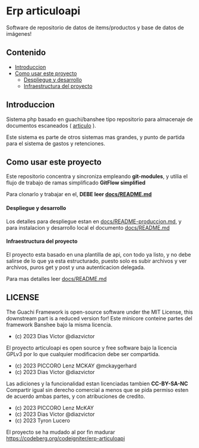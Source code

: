 # Erp articuloapi

Software de repositorio de datos de items/productos y base de datos de imágenes!

## Contenido

* [Introduccion](#introduccion)
* [Como usar este proyecto](#como-usar-este-proyecto)
    * [Despliegue y desarrollo](#despliegue-y-desarrollo)
    * [Infraestructura del proyecto](#infraestructura-del-proyecto)

## Introduccion

Sistema php basado en guachi/banshee tipo repositorio para almacenaje de documentos 
escaneados ( [articulo](docs/README-artifacts.md#artefactos) ).

Este sistema es parte de otros sistemas mas grandes, y punto de 
partida para el sistema de gastos y retenciones.

## Como usar este proyecto

Este repositorio concentra y sincroniza empleando **git-modules**,
y utilia el flujo de trabajo de ramas simplificado **GitFlow simplified**

Para clonarlo y trabajar en el, **DEBE leer [docs/README.md](docs/README.md)**

#### Despliegue y desarrollo

Los detalles para despliegue estan en [docs/README-produccion.md](docs/README-produccion.md), 
y para instalacion y desarrollo local el documento [docs/README.md](docs/README.md)

#### Infraestructura del proyecto

El proyecto esta basado en una plantilla de api, con todo ya listo, 
y no debe salirse de lo que ya esta estructurado, puesto solo 
es subir archivos y ver archivos, puros get y post y una autenticacion delegada.

Para mas detalles leer [docs/README.md](docs/README.md)

## LICENSE

The Guachi Framework is open-source software under the MIT License, this downstream part is a reduced version for!
Este minicore conteine partes del framework Banshee bajo la misma licencia.

* (c) 2023 Dias Victor @diazvictor

El proyecto articuloapi es open source y free software bajo la licencia GPLv3 por lo que cualquier modificacion debe ser compartida.

* (c) 2023 PICCORO Lenz MCKAY @mckaygerhard
* (c) 2023 Dias Victor @diazvictor

Las adiciones y la funcionalidad estan licenciadas tambien **CC-BY-SA-NC** Compartir igual sin derecho comercial a menos que se pida permiso esten de acuerdo ambas partes, y con atribuciones de credito.

* (c) 2023 PICCORO Lenz McKAY <mckaygerhard>
* (c) 2023 Dias Victor @diazvictor
* (c) 2023 Tyron Lucero

El proyecto se ha mudado al por fin madurar https://codeberg.org/codeigniter/erp-articuloapi
